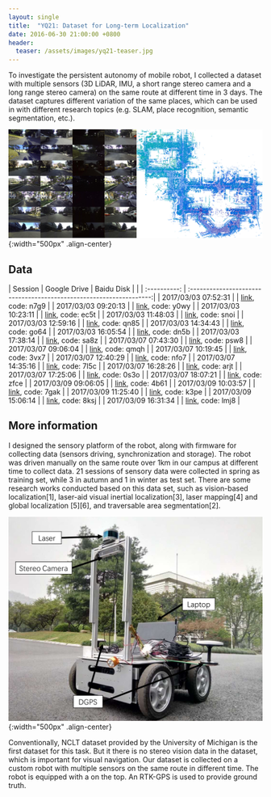 ```yaml
---
layout: single
title:  "YQ21: Dataset for Long-term Localization"
date: 2016-06-30 21:00:00 +0800
header:
  teaser: /assets/images/yq21-teaser.jpg
---
```


To investigate the persistent autonomy of mobile robot, I collected a dataset with multiple sensors (3D LiDAR, IMU, a short range stereo camera and a long range stereo camera) on the same route at different time in 3 days. The dataset captures different variation of the same places, which can be used in with different research topics (e.g. SLAM, place recognition, semantic segmentation, etc.).

![](/assets/images/yq21-teaser.jpg){:width="500px" .align-center}

## Data

| Session             | Google Drive | Baidu Disk                                                          |
|                     | :----------: | :------------------------------------------------------------------:|
| 2017/03/03 07:52:31 |              | [link](https://pan.baidu.com/s/178VwIYkR_ReV-nv2LAy74w), code: n7g9 |
| 2017/03/03 09:20:13 |              | [link](https://pan.baidu.com/s/1xWrhXRpKw-F7H63V-Y_plQ), code: y0wy |
| 2017/03/03 10:23:11 |              | [link](https://pan.baidu.com/s/1RmphFUTNmDYb9HR7G5O-Pg), code: ec5t |
| 2017/03/03 11:48:03 |              | [link](https://pan.baidu.com/s/16h4Q12pPN0mkumilT-tn-A), code: snoi |
| 2017/03/03 12:59:16 |              | [link](https://pan.baidu.com/s/1NTLg8zaQADHe5Qi9puRDtw), code: qn85 |
| 2017/03/03 14:34:43 |              | [link](https://pan.baidu.com/s/1c6vlUxdltv7qDFDOrKBPjw), code: go64 |
| 2017/03/03 16:05:54 |              | [link](https://pan.baidu.com/s/1u6a8z5bzq90qPXsmIucfVg), code: dn5b |
| 2017/03/03 17:38:14 |              | [link](https://pan.baidu.com/s/1Jtyh0-buM8HoAmBikfw3eQ), code: sa8z |
| 2017/03/07 07:43:30 |              | [link](https://pan.baidu.com/s/16BbR5zs4qsSuhtCRd9sG8w), code: psw8 |
| 2017/03/07 09:06:04 |              | [link](https://pan.baidu.com/s/1FU0KT9Uvxy40Of-XtHt9sw), code: qmqh |
| 2017/03/07 10:19:45 |              | [link](https://pan.baidu.com/s/1oY0bPBABs-A1rPtUO7pvLw), code: 3vx7 |
| 2017/03/07 12:40:29 |              | [link](https://pan.baidu.com/s/1nmGgAdVUKpVybgMQQC3blA), code: nfo7 |
| 2017/03/07 14:35:16 |              | [link](https://pan.baidu.com/s/1bnZ6Oe0KiRAP_eBNFlkVug), code: 7l5c |
| 2017/03/07 16:28:26 |              | [link](https://pan.baidu.com/s/19k104tfU3nJqjTyKInAAxg), code: arjt |
| 2017/03/07 17:25:06 |              | [link](https://pan.baidu.com/s/107rtbguTEkj_BNoe9waWog), code: 0s3o |
| 2017/03/07 18:07:21 |              | [link](https://pan.baidu.com/s/1wzfeS16w4t6u_367lsP1jg), code: zfce |
| 2017/03/09 09:06:05 |              | [link](https://pan.baidu.com/s/1LPSYihNfWZon662JrsGJmg), code: 4b61 |
| 2017/03/09 10:03:57 |              | [link](https://pan.baidu.com/s/1DZCVrVpEKq5WzZSc9jdyvQ), code: 7gak |
| 2017/03/09 11:25:40 |              | [link](https://pan.baidu.com/s/1xhSjaI7On8n1aeP2fUCXGA), code: k3pe |
| 2017/03/09 15:06:14 |              | [link](https://pan.baidu.com/s/1u9DJ4og8yhW3oL6DqArNAA), code: 8ksj |
| 2017/03/09 16:31:34 |              | [link](https://pan.baidu.com/s/1-7HT9LN6qrYIN6HfCJYkgQ), code: lmj8 |

## More information
I designed the sensory platform of the robot, along with firmware for collecting data (sensors driving, synchronization and storage). The robot was driven manually on the same route over 1km in our campus at different time to collect data. 21 sessions of sensory data were collected in spring as training set, while 3 in autumn and 1 in winter as test set. There are some research works conducted based on this data set, such as vision-based localization[1], laser-aid visual inertial localization[3], laser mapping[4] and global localization [5][6], and traversable area segmentation[2].

![](/assets/images/thomas-pioneer.jpg){:width="500px" .align-center}

Conventionally, NCLT dataset provided by the University of Michigan is the first dataset for this task. But it there is no stereo vision data in the dataset, which is important for visual navigation. Our dataset is collected on a custom robot with multiple sensors on the same route in different time. The robot is equipped with a  on the top. An RTK-GPS is used to provide ground truth.
